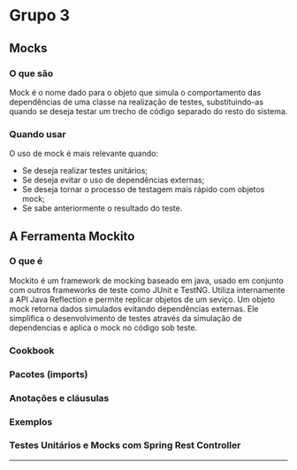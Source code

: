 # Grupo 3

## Mocks
### O que são
  Mock é o nome dado para o objeto que simula o comportamento das dependências de uma classe na realização de testes, substituindo-as quando se deseja testar um trecho de código separado do resto do sistema. 
### Quando usar
O uso de mock é mais relevante quando:
- Se deseja realizar testes unitários;
- Se deseja evitar o uso de dependências externas;
- Se deseja tornar o processo de testagem mais rápido com objetos mock; 
- Se sabe anteriormente o resultado do teste.
## A Ferramenta Mockito
### O que é
  Mockito é um framework de mocking baseado em java, usado em conjunto com outros frameworks de teste como JUnit e TestNG. Utiliza internamente a API Java Reflection e permite replicar objetos de um seviço. Um objeto mock retorna dados simulados evitando dependências externas. Ele simplifica o desenvolvimento de testes através da simulação de dependencias e aplica o mock no código sob teste.
### Cookbook
### Pacotes (imports)
### Anotações e cláusulas
### Exemplos
### Testes Unitários e Mocks com Spring Rest Controller
-----------------------------------
